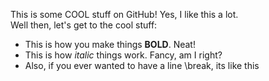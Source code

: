 This is some COOL stuff on GitHub!
Yes, I like this a lot.  
Well then, let's get to the cool stuff:  
* This is how you make things **BOLD**. Neat!
* This is how *italic* things work. Fancy, am I right?
* Also, if you ever wanted to have a line \break, its like this
